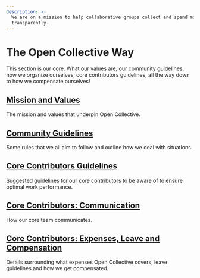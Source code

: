 ```yaml
---
description: >-
  We are on a mission to help collaborative groups collect and spend money
  transparently.
---
```


# The Open Collective Way

This section is our core. What our values are, our community guidelines, how we organize ourselves, core contributors guidelines, all the way down to how we compensate ourselves!

## [Mission and Values ](values.md)

The mission and values that underpin Open Collective. 

## [Community Guidelines ](community-guidelines-1.md)

Some rules that we all aim to follow and outline how we deal with situations.

## [Core Contributors Guidelines ](core-contributors-guidelines.md)

Suggested guidelines for our core contributors to be aware of to ensure optimal work performance. 

## [Core Contributors: Communication](core-contributors-communication.md) 

How our core team communicates. 

## [Core Contributors: Expenses, Leave and Compensation](core-contributors-expenses.md) 

Details surrounding what expenses Open Collective covers, leave guidelines and how we get compensated. 



